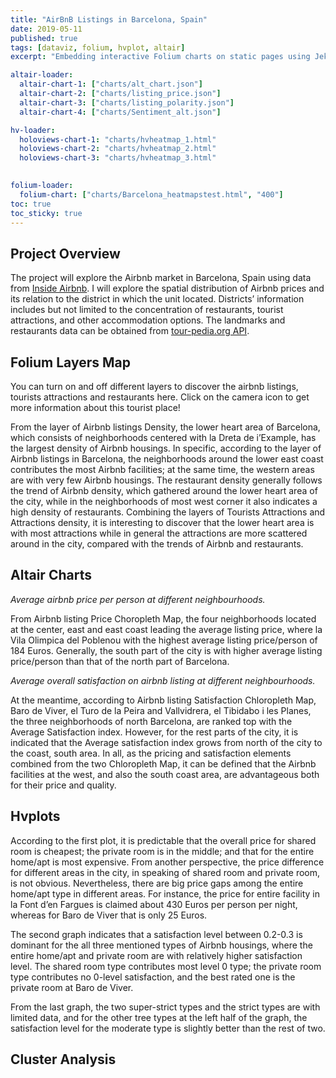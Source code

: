 ```yaml
---
title: "AirBnB Listings in Barcelona, Spain"
date: 2019-05-11
published: true
tags: [dataviz, folium, hvplot, altair]
excerpt: "Embedding interactive Folium charts on static pages using Jekyll."

altair-loader:
  altair-chart-1: ["charts/alt_chart.json"]
  altair-chart-2: ["charts/listing_price.json"]
  altair-chart-3: ["charts/listing_polarity.json"]
  altair-chart-4: ["charts/Sentiment_alt.json"]

hv-loader:
  holoviews-chart-1: "charts/hvheatmap_1.html"
  holoviews-chart-2: "charts/hvheatmap_2.html"
  holoviews-chart-3: "charts/hvheatmap_3.html"
  

folium-loader:
  folium-chart: ["charts/Barcelona_heatmapstest.html", "400"]
toc: true
toc_sticky: true
---
```


## Project Overview
   The project will explore the Airbnb market in Barcelona, Spain using data from [Inside Airbnb](http://insideairbnb.com/get-the-data.html). I will explore the spatial distribution of Airbnb prices and its relation to the district in which the unit located. Districts’ information includes but not limited to the concentration of restaurants, tourist attractions, and other accommodation options. The landmarks and restaurants data can be obtained from [tour-pedia.org API](http://tour-pedia.org/api/index.html). 

## Folium Layers Map
   You can turn on and off different layers to discover the airbnb listings, tourists attractions and restaurants here.
Click on the camera icon to get more information about this tourist place!

<div id="folium-chart"></div>

   From the layer of Airbnb listings Density, the lower heart area of Barcelona, which consists of neighborhoods centered with la Dreta de i’Example, has the largest density of Airbnb housings. In specific, according to the layer of Airbnb listings in Barcelona, the neighborhoods around the lower east coast contributes the most Airbnb facilities; at the same time, the western areas are with very few Airbnb housings. The restaurant density generally follows the trend of Airbnb density, which gathered around the lower heart area of the city, while in the neighborhoods of most west corner it also indicates a high density of restaurants.
   Combining the layers of Tourists Attractions and Attractions density, it is interesting to discover that the lower heart area is with most attractions while in general the attractions are more scattered around in the city, compared with the trends of Airbnb and restaurants. 


## Altair Charts
_Average airbnb price per person at different neighbourhoods._ 
<div id="altair-chart-2"></div>

   From Airbnb listing Price Choropleth Map, the four neighborhoods located at the center, east and east coast leading the average listing price, where la Vila Olimpica del Poblenou with the highest average listing price/person of 184 Euros. Generally, the south part of the city is with higher average listing price/person than that of the north part of Barcelona.

_Average overall satisfaction on airbnb listing at different neighbourhoods._
<div id="altair-chart-3"></div>

   At the meantime, according to Airbnb listing Satisfaction Chloropleth Map, Baro de Viver, el Turo de la Peira and Vallvidrera, el Tibidabo i les Planes, the three neighborhoods of north Barcelona, are ranked top with the Average Satisfaction index. However, for the rest parts of the city, it is indicated that the Average satisfaction index grows from north of the city to the coast, south area. 
   In all, as the pricing and satisfaction elements combined from the two Chloropleth Map, it can be defined that the Airbnb facilities at the west, and also the south coast area, are advantageous both for their price and quality.
  
## Hvplots

<div id="holoviews-chart-1"></div>

   According to the first plot, it is predictable that the overall price for shared room is cheapest; the private room is in the middle; and that for the entire home/apt is most expensive. From another perspective, the price difference for different areas in the city, in speaking of shared room and private room, is not obvious. Nevertheless, there are big price gaps among the entire home/apt type in different areas. For instance, the price for entire facility in la Font d’en Fargues is claimed about 430 Euros per person per night, whereas for Baro de Viver that is only 25 Euros. 

<div id="holoviews-chart-2"></div>

   The second graph indicates that a satisfaction level between 0.2-0.3 is dominant for the all three mentioned types of Airbnb housings, where the entire home/apt and private room are with relatively higher satisfaction level. The shared room type contributes most level 0 type; the private room type contributes no 0-level satisfaction, and the best rated one is the private room at Baro de Viver.

<div id="holoviews-chart-3"></div>

   From the last graph, the two super-strict types and the strict types are with limited data, and for the other tree types at the left half of the graph, the satisfaction level for the moderate type is slightly better than the rest of two.

## Cluster Analysis

<div id="altair-chart-4"></div>
